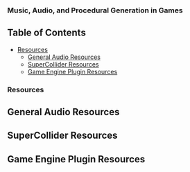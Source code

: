 ### Music, Audio, and Procedural Generation in Games

## Table of Contents

* [Resources](#resources)
  * [General Audio Resources](#audio-resources)
  * [SuperCollider Resources](#sc-resources)
  * [Game Engine Plugin Resources](#game-engine-plugin-resources)


### <a name="resources"></a>Resources

## <a name="audio-resources"></a>General Audio Resources

## <a name="sc-resources"></a>SuperCollider Resources

## <a name="game-engine-plugin-resources"></a>Game Engine Plugin Resources
